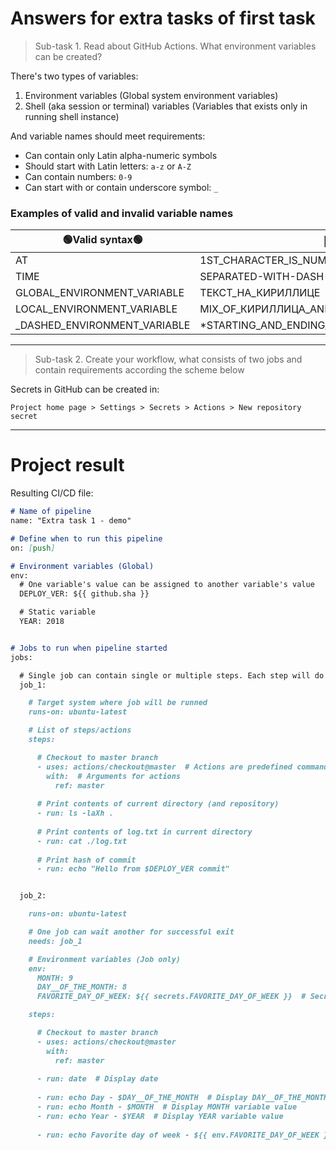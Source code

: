 # Answers for extra tasks of first task

> Sub-task 1. Read about GitHub Actions. What environment variables can be created?

There's two types of variables:
1. Environment variables (Global system environment variables)
2. Shell (aka session or terminal) variables (Variables that exists only in running shell instance)

And variable names should meet requirements:
- Can contain only Latin alpha-numeric symbols
- Should start with Latin letters: `a-z` or `A-Z`
- Can contain numbers: `0-9`
- Can start with or contain underscore symbol: `_`


### Examples of valid and invalid variable names
|🟢Valid syntax🟢|🔴Invalid syntax🔴|
|----------|----------|
|AT|1ST_CHARACTER_IS_NUMBER|
|TIME|SEPARATED-WITH-DASH-SYMBOL|
|GLOBAL_ENVIRONMENT_VARIABLE|ТЕКСТ_НА_КИРИЛЛИЦЕ|
|LOCAL_ENVIRONMENT_VARIABLE|MIX_OF_КИРИЛЛИЦА_AND-LATIN-SYMBOLS|
|\_DASHED_ENVIRONMENT_VARIABLE|\*STARTING_AND_ENDING_WITH_NON_ALPHANUMERIC_SYMBOLS\*|

----

> Sub-task 2. Create your workflow, what consists of two jobs and contain requirements according the scheme below


Secrets in GitHub can be created in:
```
Project home page > Settings > Secrets > Actions > New repository secret
```

---

# Project result

Resulting CI/CD file:
``` md
# Name of pipeline
name: "Extra task 1 - demo"

# Define when to run this pipeline
on: [push]

# Environment variables (Global)
env:
  # One variable's value can be assigned to another variable's value
  DEPLOY_VER: ${{ github.sha }}

  # Static variable
  YEAR: 2018


# Jobs to run when pipeline started
jobs:

  # Single job can contain single or multiple steps. Each step will do some operation or run command in target system
  job_1:

    # Target system where job will be runned
    runs-on: ubuntu-latest

    # List of steps/actions
    steps:

      # Checkout to master branch
      - uses: actions/checkout@master  # Actions are predefined commands that make easier to work with pipelines
        with:  # Arguments for actions
          ref: master
  
      # Print contents of current directory (and repository)
      - run: ls -laXh .
  
      # Print contents of log.txt in current directory
      - run: cat ./log.txt
  
      # Print hash of commit
      - run: echo "Hello from $DEPLOY_VER commit"


  job_2:

    runs-on: ubuntu-latest

    # One job can wait another for successful exit
    needs: job_1

    # Environment variables (Job only)
    env:
      MONTH: 9
      DAY__OF_THE_MONTH: 8
      FAVORITE_DAY_OF_WEEK: ${{ secrets.FAVORITE_DAY_OF_WEEK }}  # Secrets can be added/modified/deleted in project settings page

    steps:

      # Checkout to master branch
      - uses: actions/checkout@master
        with:
          ref: master
  
      - run: date  # Display date
  
      - run: echo Day - $DAY__OF_THE_MONTH  # Display DAY__OF_THE_MONTH variable value
      - run: echo Month - $MONTH  # Display MONTH variable value
      - run: echo Year - $YEAR  # Display YEAR variable value
  
      - run: echo Favorite day of week - ${{ env.FAVORITE_DAY_OF_WEEK }}  # Secrets will not be displayed (Because they're secret)


```
